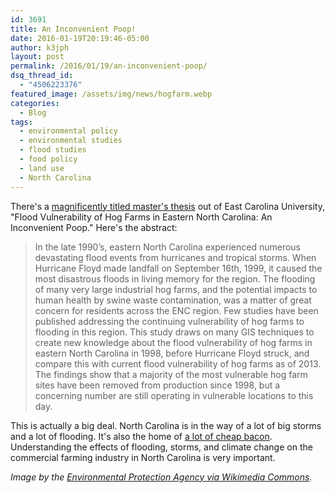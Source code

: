 ```yaml
---
id: 3691
title: An Inconvenient Poop!
date: 2016-01-19T20:19:46-05:00
author: k3jph
layout: post
permalink: /2016/01/19/an-inconvenient-poop/
dsq_thread_id:
  - "4506223376"
featured_image: /assets/img/news/hogfarm.webp
categories:
  - Blog
tags:
  - environmental policy
  - environmental studies
  - flood studies
  - food policy
  - land use
  - North Carolina
---
```

There's a [magnificently titled master's thesis](https://150.216.68.228/handle/10342/5143) out of East Carolina University, "Flood Vulnerability of Hog Farms in Eastern North Carolina: An Inconvenient Poop."  Here's the abstract:

> In the late 1990’s, eastern North Carolina experienced numerous devastating flood events from hurricanes and tropical storms. When Hurricane Floyd made landfall on September 16th, 1999, it caused the most disastrous floods in living memory for the region. The flooding of many very large industrial hog farms, and the potential impacts to human health by swine waste contamination, was a matter of great concern for residents across the ENC region. Few studies have been published addressing the continuing vulnerability of hog farms to flooding in this region. This study draws on many GIS techniques to create new knowledge about the flood vulnerability of hog farms in eastern North Carolina in 1998, before Hurricane Floyd struck, and compare this with current flood vulnerability of hog farms as of 2013. The findings show that a majority of the most vulnerable hog farm sites have been removed from production since 1998, but a concerning number are still operating in vulnerable locations to this day.

This is actually a big deal.  North Carolina is in the way of a lot of big storms and a lot of flooding.  It's also the home of [a lot of cheap bacon](http://qz.com/433750/the-world-eats-cheap-bacon-at-the-expense-of-north-carolinas-rural-poor/).  Understanding the effects of flooding, storms, and climate change on the commercial farming industry in North Carolina is very important.

_Image by the [Environmental Protection Agency via Wikimedia Commons](https://commons.wikimedia.org/wiki/File:Hog_confinement_barn_interior.webp)._
